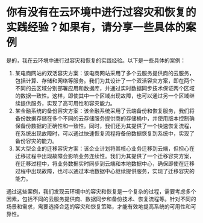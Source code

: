 # 你有没有在云环境中进行过容灾和恢复的实践经验？如果有，请分享一些具体的案例

是的，我在云环境中进行过容灾和恢复的实践经验。以下是一些具体的案例：

1. 某电商网站的双活容灾方案：该电商网站采用了多个云服务提供商的云服务，包括计算、存储和网络等服务。我们为其设计了一个双活容灾方案，即在两个不同的云区域分别部署应用和数据库，并通过实时数据同步技术保证两个区域的数据一致性。这样，即使其中一个区域出现故障，也可以通过另一个区域继续提供服务，实现了高可用性和容灾能力。
2. 某金融系统的备份容灾方案：该金融系统采用了云端备份和恢复服务，我们将备份数据存储在多个不同的云存储服务提供商的存储桶中，并使用版本控制确保备份数据的正确性和一致性。同时，我们还为其提供了一个快速恢复流程，在系统出现故障时，可以通过快速恢复流程将备份数据恢复到系统中，实现了备份容灾的能力。
3. 某大型企业的迁移容灾方案：该企业计划将其核心业务迁移到云端，但担心在迁移过程中出现故障会影响业务连续性。我们为其提供了一个迁移容灾方案，在迁移过程中，将业务数据实时同步到云端和本地数据中心，确保即使在迁移过程中出现故障，也可以通过本地数据中心继续提供服务，实现了迁移容灾的能力。

通过这些案例，我们发现云环境中的容灾和恢复是一个复杂的过程，需要考虑多个因素，包括不同的云服务提供商、数据同步和备份技术、恢复流程等。针对不同的场景和需求，需要选择合适的容灾和恢复策略，才能有效地提高系统的可用性和可靠性。
